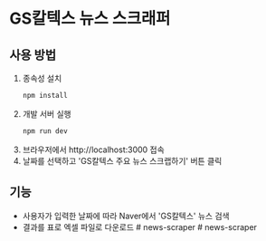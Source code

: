 # GS칼텍스 뉴스 스크래퍼

## 사용 방법

1. 종속성 설치
   ```bash
   npm install
   ```
2. 개발 서버 실행
   ```bash
   npm run dev
   ```
3. 브라우저에서 http://localhost:3000 접속
4. 날짜를 선택하고 'GS칼텍스 주요 뉴스 스크랩하기' 버튼 클릭

## 기능

- 사용자가 입력한 날짜에 따라 Naver에서 'GS칼텍스' 뉴스 검색
- 결과를 표로 엑셀 파일로 다운로드
#   n e w s - s c r a p e r  
 #   n e w s - s c r a p e r  
 